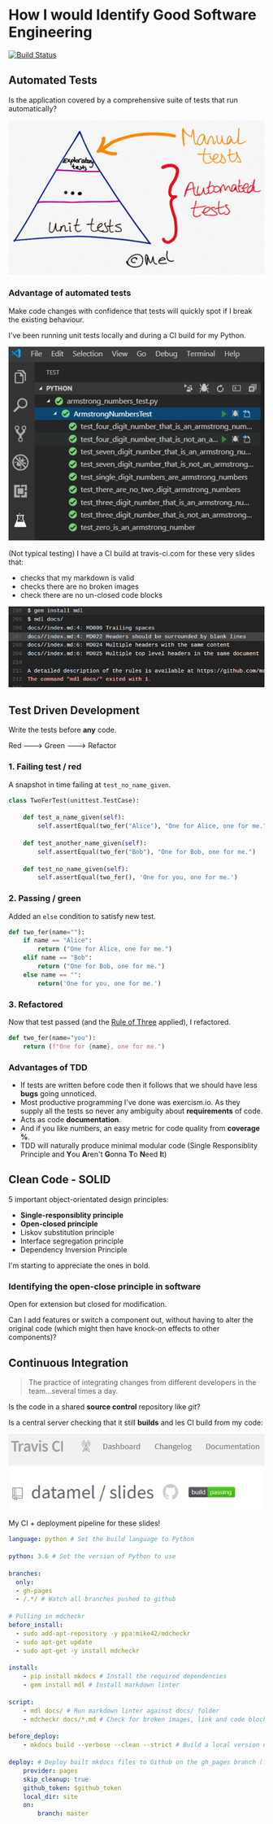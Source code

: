 # How I would Identify Good Software Engineering

[![Build Status](https://travis-ci.com/datamel/slides.svg?branch=master)](https://travis-ci.com/datamel/slides)

## Automated Tests

Is the application covered by a comprehensive suite of tests that run automatically?

![Testing Pyramid](pyramid.png)

### Advantage of automated tests

Make code changes with confidence that tests will quickly spot if I break the existing behaviour.

I've been running unit tests locally and during a CI build for my Python.

![VSCodeTests](vscodetestrunner.png)

(Not typical testing) I have a CI build at travis-ci.com for these very slides that:

- checks that my markdown is valid
- checks there are no broken images
- check there are no un-closed code blocks

![alt text](markdowntestfail.png)

## Test Driven Development

Write the tests before **any** code.

Red ---> Green ---> Refactor

### 1. Failing test / red

A snapshot in time failing at `test_no_name_given`.

```python
class TwoFerTest(unittest.TestCase):

    def test_a_name_given(self):
        self.assertEqual(two_fer("Alice"), "One for Alice, one for me.")

    def test_another_name_given(self):
        self.assertEqual(two_fer("Bob"), "One for Bob, one for me.")

    def test_no_name_given(self):
        self.assertEqual(two_fer(), 'One for you, one for me.')

```

### 2. Passing / green

Added an `else` condition to satisfy new test.

```python
def two_fer(name=""):
    if name == "Alice":
        return ("One for Alice, one for me.")
    elif name == "Bob":
        return ("One for Bob, one for me.")
    else name == "":
        return('One for you, one for me.')
```

### 3. Refactored

Now that test passed (and the [Rule of Three](https://en.wikipedia.org/wiki/Rule_of_three_(computer_programming)) applied), I refactored.

```python
def two_fer(name="you"):
    return (f"One for {name}, one for me.")
```

### Advantages of TDD

- If tests are written before code then it follows that we should have less **bugs** going unnoticed.
- Most productive programming I've done was exercism.io. As they supply all the tests so never any ambiguity about **requirements** of code.
- Acts as code **documentation**.
- And if you like numbers, an easy metric for code quality from **coverage %**.
- TDD will naturally produce minimal modular code (Single Responsiblity Principle and **Y**ou **A**ren't **G**onna **T**o **N**eed **I**t)

## Clean Code - SOLID

5 important object-orientated design principles:

- **Single-responsiblity principle**
- **Open-closed principle**
- Liskov substitution principle
- Interface segregation principle
- Dependency Inversion Principle

I'm starting to appreciate the ones in bold.

### Identifying the open-close principle in software

Open for extension but closed for modification.

Can I add features or switch a component out, without having to alter the original code (which might then have knock-on effects to other components)?

## Continuous Integration

> The practice of integrating changes from different developers in the team...several times a day.

Is the code in a shared **source control** repository like *git*?

Is a central server checking that it still **builds** and
les CI build from my code:

![VSCodeTests](build_pass.png)

My CI + deployment pipeline for these slides!

```yaml
language: python # Set the build language to Python

python: 3.6 # Set the version of Python to use

branches:
  only:
  - gh-pages
  - /.*/ # Watch all branches pushed to github

# Pulling in mdcheckr
before_install:
  - sudo add-apt-repository -y ppa:mike42/mdcheckr
  - sudo apt-get update
  - sudo apt-get -y install mdcheckr

install:
    - pip install mkdocs # Install the required dependencies
    - gem install mdl # Install markdown linter

script:
    - mdl docs/ # Run markdown linter against docs/ folder
    - mdcheckr docs/*.md # Check for broken images, link and code blocks

before_deploy:
    - mkdocs build --verbose --clean --strict # Build a local version of slides

deploy: # Deploy built mkdocs files to Github on the gh_pages branch (from master)
    provider: pages
    skip_cleanup: true
    github_token: $github_token
    local_dir: site
    on:
        branch: master
```

